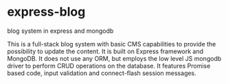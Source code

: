 # express-blog
blog system in express and mongodb

This is a full-stack blog system with basic CMS capabilities to provide the possibility to update the content. It is built on Express framework and MongoDB. It does not use any ORM, but employs the low level JS mongodb driver to perform CRUD operations on the database. It features Promise based code, input validation and connect-flash session messages. 
